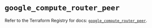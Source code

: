 # `google_compute_router_peer`

Refer to the Terraform Registry for docs: [`google_compute_router_peer`](https://registry.terraform.io/providers/hashicorp/google-beta/5.39.0/docs/resources/google_compute_router_peer).
